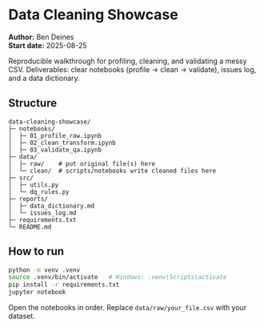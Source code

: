 # Data Cleaning Showcase

**Author:** Ben Deines  
**Start date:** 2025-08-25

Reproducible walkthrough for profiling, cleaning, and validating a messy CSV.
Deliverables: clear notebooks (profile → clean → validate), issues log, and a data dictionary.

## Structure
```
data-cleaning-showcase/
├─ notebooks/
│  ├─ 01_profile_raw.ipynb
│  ├─ 02_clean_transform.ipynb
│  ├─ 03_validate_qa.ipynb
├─ data/
│  ├─ raw/    # put original file(s) here
│  └─ clean/  # scripts/notebooks write cleaned files here
├─ src/
│  ├─ utils.py
│  └─ dq_rules.py
├─ reports/
│  ├─ data_dictionary.md
│  └─ issues_log.md
├─ requirements.txt
└─ README.md
```

## How to run
```bash
python -m venv .venv
source .venv/bin/activate   # Windows: .venv\Scripts\activate
pip install -r requirements.txt
jupyter notebook
```
Open the notebooks in order. Replace `data/raw/your_file.csv` with your dataset.
